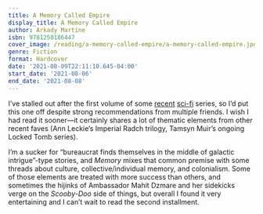 ```yaml
---
title: A Memory Called Empire
display_title: A Memory Called Empire
author: Arkady Martine
isbn: 9781250186447
cover_image: /reading/a-memory-called-empire/a-memory-called-empire.jpg
genre: Fiction
format: Hardcover
date: '2021-08-09T22:11:10.645-04:00'
start_date: '2021-08-06'
end_date: '2021-08-08'
---
```


I’ve stalled out after the first volume of some [recent](https://www.markllobrera.com/reading/the-traitor-baru-cormorant/) [sci-fi](https://www.markllobrera.com/reading/foundryside/) series, so I’d put this one off despite strong recommendations from multiple friends. I wish I had read it sooner—it certainly shares a lot of thematic elements from other recent faves (Ann Leckie’s Imperial Radch trilogy, Tamsyn Muir’s ongoing Locked Tomb series).

I’m a sucker for “bureaucrat finds themselves in the middle of galactic intrigue”-type stories, and *Memory* mixes that common premise with some threads about culture, collective/individual memory, and colonialism. Some of those elements are treated with more success than others, and sometimes the hijinks of Ambassador Mahit Dzmare and her sidekicks verge on the *Scooby-Doo* side of things, but overall I found it very entertaining and I can’t wait to read the second installment.